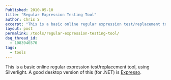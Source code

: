 ```yaml
---
Published: 2010-05-10
title: "Regular Expression Testing Tool"
author: Chris S
excerpt: "This is a basic online regular expression test/replacement tool, using Silverlight."
layout: post
permalink: /tools/regular-expression-testing-tool/
dsq_thread_id:
  - 1083946570
tags:
  - tools
---
```

This is a basic online regular expression test/replacement tool, using Silverlight. A good desktop version of this (for .NET) is [Expresso][1].

<!--more-->

<div id="silverlightControlHost" style="width:450px; height:500px;">
</div>

 [1]: http://www.ultrapico.com/Expresso.htm